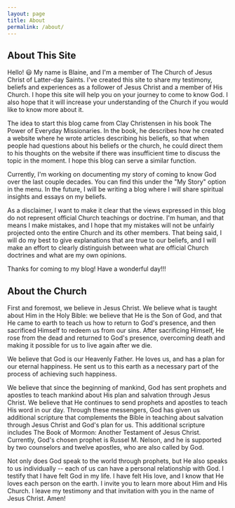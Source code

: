 ```yaml
---
layout: page
title: About
permalink: /about/
---
```


## About This Site

Hello! 😃 My name is Blaine, and I'm a member of The Church of Jesus Christ of Latter-day Saints. I've created this site to share my testimony, beliefs and experiences as a follower of Jesus Christ and a member of His Church. I hope this site will help you on your journey to come to know God. I also hope that it will increase your understanding of the Church if you would like to know more about it.

The idea to start this blog came from Clay Christensen in his book The Power of Everyday Missionaries. In the book, he describes how he created a website where he wrote articles describing his beliefs, so that when people had questions about his beliefs or the church, he could direct them to his thoughts on the website if there was insufficient time to discuss the topic in the moment. I hope this blog can serve a similar function.

Currently, I'm working on documenting my story of coming to know God over the last couple decades. You can find this under the "My Story" option in the menu. In the future, I will be writing a blog where I will share spiritual insights and essays on my beliefs.

As a disclaimer, I want to make it clear that the views expressed in this blog do not represent official Church teachings or doctrine. I'm human, and that means I make mistakes, and I hope that my mistakes will not be unfairly projected onto the entire Church and its other members. That being said, I will do my best to give explanations that are true to our beliefs, and I will make an effort to clearly distinguish between what are official Church doctrines and what are my own opinions.

Thanks for coming to my blog! Have a wonderful day!!!

## About the Church

First and foremost, we believe in Jesus Christ. We believe what is taught about Him in the Holy Bible: we believe that He is the Son of God, and that He came to earth to teach us how to return to God's presence, and then sacrificed Himself to redeem us from our sins. After sacrificing Himself, He rose from the dead and returned to God's presence, overcoming death and making it possible for us to live again after we die.

We believe that God is our Heavenly Father. He loves us, and has a plan for our eternal happiness. He sent us to this earth as a necessary part of the process of achieving such happiness.

We believe that since the beginning of mankind, God has sent prophets and apostles to teach mankind about His plan and salvation through Jesus Christ. We believe that He continues to send prophets and apostles to teach His word in our day. Through these messengers, God has given us additional scripture that complements the Bible in teaching about salvation through Jesus Christ and God's plan for us. This additional scripture includes The Book of Mormon: Another Testament of Jesus Christ. Currently, God's chosen prophet is Russel M. Nelson, and he is supported by two counselors and twelve apostles, who are also called by God.

Not only does God speak to the world through prophets, but He also speaks to us individually -- each of us can have a personal relationship with God. I testify that I have felt God in my life. I have felt His love, and I know that He loves each person on the earth. I invite you to learn more about Him and His Church. I leave my testimony and that invitation with you in the name of Jesus Christ. Amen!